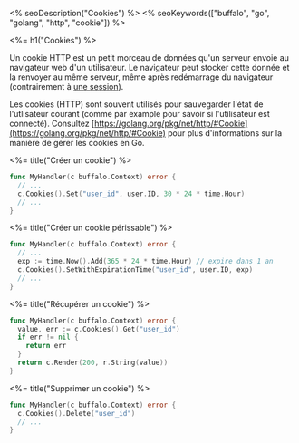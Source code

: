 <% seoDescription("Cookies") %>
<% seoKeywords(["buffalo", "go", "golang", "http", "cookie"]) %>

<%= h1("Cookies") %>

Un cookie HTTP est un petit morceau de données qu'un serveur envoie au navigateur web d'un utilisateur. Le navigateur peut stocker cette donnée et la renvoyer au même serveur, même après redémarrage du navigateur (contrairement à [une session](/fr/docs/sessions)).

Les cookies (HTTP) sont souvent utilisés pour sauvegarder l'état de l'utlisateur courant (comme par example pour savoir si l'utilisateur est connecté). Consultez [https://golang.org/pkg/net/http/#Cookie](https://golang.org/pkg/net/http/#Cookie) pour plus d'informations sur la manière de gérer les cookies en Go.

<%= title("Créer un cookie") %>

```go
func MyHandler(c buffalo.Context) error {
  // ...
  c.Cookies().Set("user_id", user.ID, 30 * 24 * time.Hour)
  // ...
}
```

<%= title("Créer un cookie périssable") %>

```go
func MyHandler(c buffalo.Context) error {
  // ...
  exp := time.Now().Add(365 * 24 * time.Hour) // expire dans 1 an
  c.Cookies().SetWithExpirationTime("user_id", user.ID, exp)
  // ...
}
```

<%= title("Récupérer un cookie") %>

```go
func MyHandler(c buffalo.Context) error {
  value, err := c.Cookies().Get("user_id")
  if err != nil {
    return err
  }
  return c.Render(200, r.String(value))
}
```

<%= title("Supprimer un cookie") %>


```go
func MyHandler(c buffalo.Context) error {
  c.Cookies().Delete("user_id")
  // ...
}
```
